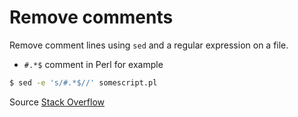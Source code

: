 # Remove comments

Remove comment lines using `sed` and a regular expression on a file.

- `#.*$` comment in Perl for example

```bash
$ sed -e 's/#.*$//' somescript.pl
```

Source [Stack Overflow](https://stackoverflow.com/questions/3350223/sed-remove-and-empty-lines-with-one-sed-command)
